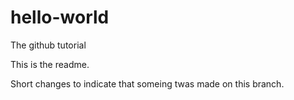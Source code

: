 # hello-world
The github tutorial

This is the readme.

Short changes to indicate that someing twas made on this branch.

